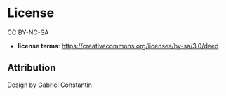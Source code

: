 # License

CC BY-NC-SA

- **license terms**: 
https://creativecommons.org/licenses/by-sa/3.0/deed

## Attribution
Design by Gabriel Constantin
